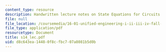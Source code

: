 ```yaml
---
content_type: resource
description: Handwritten lecture notes on State Equations for Circuits with Sources.
file: null
file_location: /coursemedia/16-01-unified-engineering-i-ii-iii-iv-fall-2005-spring-2006/d8c643ea14480f8cfbc707a8081b5d0b_s14_lec.pdf
file_type: application/pdf
resourcetype: Document
title: s14_lec.pdf
uid: d8c643ea-1448-0f8c-fbc7-07a8081b5d0b
---
```

